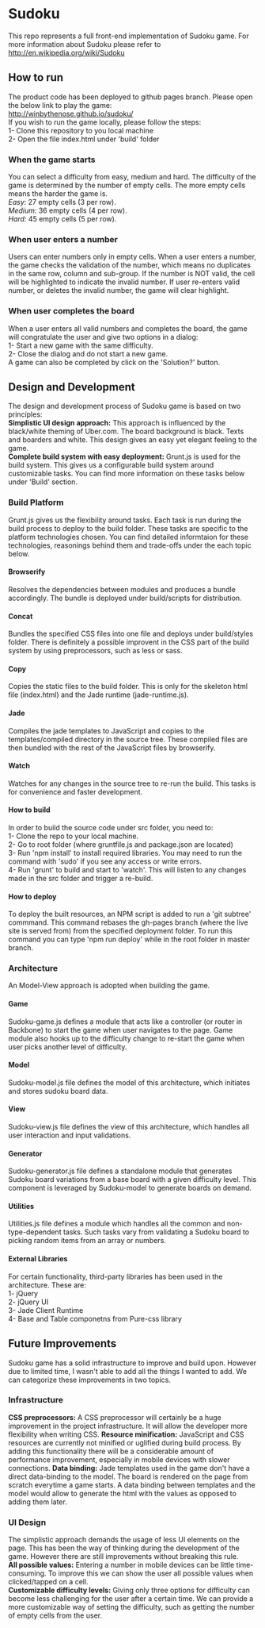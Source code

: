 # Sudoku
This repo represents a full front-end implementation of Sudoku game. For more information about Sudoku please refer to http://en.wikipedia.org/wiki/Sudoku

## How to run
The product code has been deployed to github pages branch. Please open the below link to play the game:  
http://winbythenose.github.io/sudoku/  
If you wish to run the game locally, please follow the steps:  
1- Clone this repository to you local machine  
2- Open the file index.html under 'build' folder  
  
### When the game starts
You can select a difficulty from easy, medium and hard. The difficulty of the game is determined by the number of empty cells. The more empty cells means the harder the game is.  
*Easy:* 27 empty cells (3 per row).  
*Medium:* 36 empty cells (4 per row).  
*Hard:* 45 empty cells (5 per row).  

### When user enters a number
Users can enter numbers only in empty cells. When a user enters a number, the game checks the validation of the number, which means no duplicates in the same row, column and sub-group. If the number is NOT valid, the cell will be highlighted to indicate the invalid number. If user re-enters valid number, or deletes the invalid number, the game will clear highlight.  

### When user completes the board
When a user enters all valid numbers and completes the board, the game will congratulate the user and give two options in a dialog:  
1- Start a new game with the same difficulty.  
2- Close the dialog and do not start a new game.  
A game can also be completed by click on the 'Solution?' button.

## Design and Development
The design and development process of Sudoku game is based on two principles:  
**Simplistic UI design approach:** This approach is influenced by the black/white theming of Uber.com. The board background is black. Texts and boarders and white. This design gives an easy yet elegant feeling to the game.  
**Complete build system with easy deployment:** Grunt.js is used for the build system. This gives us a configurable build system around customizable tasks. You can find more information on these tasks below under 'Build' section.

### Build Platform
Grunt.js gives us the flexibility around tasks. Each task is run during the build process to deploy to the build folder. These tasks are specific to the platform technologies chosen. You can find detailed informtaion for these technologies, reasonings behind them and trade-offs under the each topic below.
#### Browserify
Resolves the dependencies between modules and produces a bundle accordingly. The bundle is deployed under build/scripts for distribution.  
#### Concat
Bundles the specified CSS files into one file and deploys under build/styles folder. There is definitely a possible improvent in the CSS part of the build system by using preprocessors, such as less or sass.
#### Copy
Copies the static files to the build folder. This is only for the skeleton html file (index.html) and the Jade runtime (jade-runtime.js).
#### Jade
Compiles the jade templates to JavaScript and copies to the templates/compiled directory in the source tree. These compiled files are then bundled with the rest of the JavaScript files by browserify.
#### Watch
Watches for any changes in the source tree to re-run the build. This tasks is for convenience and faster development.  
#### How to build
In order to build the source code under src folder, you need to:  
1- Clone the repo to your local machine.  
2- Go to root folder (where gruntfile.js and package.json are located)  
3- Run 'npm install' to install required libraries. You may need to run the command with 'sudo' if you see any access or write errors.  
4- Run 'grunt' to build and start to 'watch'. This will listen to any changes made in the src folder and trigger a re-build.
#### How to deploy
To deploy the built resources, an NPM script is added to run a 'git subtree' commmand. This command rebases the gh-pages branch (where the live site is served from) from the specified deployment folder. To run this command you can type 'npm run deploy' while in the root folder in master branch.
### Architecture
An Model-View approach is adopted when building the game.
#### Game
Sudoku-game.js defines a module that acts like a controller (or router in Backbone) to start the game when user navigates to the page. Game module also hooks up to the difficulty change to re-start the game when user picks another level of difficulty.
#### Model
Sudoku-model.js file defines the model of this architecture, which initiates and stores sudoku board data.
#### View
Sudoku-view.js file defines the view of this architecture, which handles all user interaction and input validations.
#### Generator
Sudoku-generator.js file defines a standalone module that generates Sudoku board variations from a base board with a given difficulty level. This component is leveraged by Sudoku-model to generate boards on demand.
#### Utilities
Utilities.js file defines a module which handles all the common and non-type-dependent tasks. Such tasks vary from validating a Sudoku board to picking random items from an array or numbers.
#### External Libraries
For certain functionality, third-party libraries has been used in the architecture. These are:  
1- jQuery  
2- jQuery UI  
3- Jade Client Runtime  
4- Base and Table componetns from Pure-css library  

## Future Improvements
Sudoku game has a solid infrastructure to improve and build upon. However due to limited time, I wasn't able to add all the things I wanted to add. We can categorize these improvements in two topics.
### Infrastructure
**CSS preprocessors:** A CSS preprocessor will certainly be a huge improvement in the project infrastructure. It will allow the developer more flexibility when writing CSS.
**Resource minification:** JavaScript and CSS resources are currently not minified or uglified during build process. By adding this functionality there will be a considerable amount of performance improvement, especially in mobile devices with slower connections.
**Data binding:** Jade templates used in the game don't have a direct data-binding to the model. The board is rendered on the page from scratch everytime a game starts. A data binding between templates and the model would allow to generate the html with the values as opposed to adding them later.
### UI Design
The simplistic approach demands the usage of less UI elements on the page. This has been the way of thinking during the development of the game. However there are still improvements without breaking this rule.  
**All possible values:** Entering a number in mobile devices can be little time-consuming. To improve this we can show the user all possible values when clicked/tapped on a cell.  
**Customizable difficulty levels:** Giving only three options for difficulty can become less challenging for the user after a certain time. We can provide a more customizable way of setting the difficulty, such as getting the number of empty cells from the user.  
